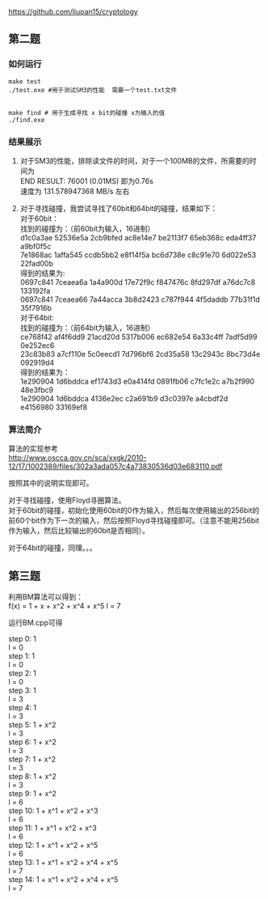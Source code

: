 https://github.com/liupan15/cryptology

## 第二题

### 如何运行
```shell
make test 
./test.exe #用于测试SM3的性能  需要一个test.txt文件 


make find # 用于生成寻找 x bit的碰撞 x为输入的值
./find.exe
```

### 结果展示
1. 对于SM3的性能，排除读文件的时间，对于一个100MB的文件，所需要的时间为  
END RESULT: 76001 (0.01MS) 即为0.76s  
速度为 131.578947368 MB/s 左右


2. 对于寻找碰撞，我尝试寻找了60bit和64bit的碰撞，结果如下：  
对于60bit：   <br>
找到的碰撞为：（前60bit为输入，16进制）  <br>
d1c0a3ae 52536e5a 2cb9bfed ac8e14e7 be2113f7 65eb368c eda4ff37 a9bf0f5c  <br>
7e1868ac 1affa545 ccdb5bb2 e8f14f5a bc6d738e c8c91e70 6d022e53 22fad00b  <br>
得到的结果为:<br>
0697c841 7ceaea6a 1a4a900d 17e72f9c f847476c 8fd297df a76dc7c8 133192fa  <br>
0697c841 7ceaea66 7a44acca 3b8d2423 c787f944 4f5daddb 77b31f1d 35f7916b  <br>
对于64bit:<br>
找到的碰撞为：（前64bit为输入，16进制） <br>
ce768f42 af4f6dd9 21acd20d 5317b006 ec682e54 6a33c4ff 7adf5d99 0e252ec6  <br>
23c83b83 a7cf110e 5c0eecd1 7d796bf6 2cd35a58 13c2943c 8bc73d4e 092919d4  <br>
得到的结果为：  <br>
1e290904 1d6bddca ef1743d3 e0a414fd 0891fb06 c7fc1e2c a7b2f990 48e3fbc9  <br>
1e290904 1d6bddca 4136e2ec c2a691b9 d3c0397e a4cbdf2d e4156980 33169ef8  <br>



### 算法简介
算法的实现参考    
http://www.oscca.gov.cn/sca/xxgk/2010-12/17/1002389/files/302a3ada057c4a73830536d03e683110.pdf

按照其中的说明实现即可。

对于寻找碰撞，使用Floyd寻圈算法。  
对于60bit的碰撞，初始化使用60bit的0作为输入，然后每次使用输出的256bit的前60个bit作为下一次的输入，然后按照Floyd寻找碰撞即可。（注意不能用256bit作为输入，然后比较输出的60bit是否相同）。

对于64bit的碰撞，同理。。。




## 第三题

利用BM算法可以得到：  
f(x) = 1 + x + x^2 + x^4 + x^5
l = 7

运行BM.cpp可得

step 0: 1  
l = 0  
step 1: 1  
l = 0  
step 2: 1  
l = 0  
step 3: 1  
l = 3  
step 4: 1  
l = 3  
step 5: 1 + x^2  
l = 3  
step 6: 1 + x^2  
l = 3  
step 7: 1 + x^2  
l = 3  
step 8: 1 + x^2  
l = 3  
step 9: 1 + x^2  
l = 6  
step 10: 1 + x^1 + x^2 + x^3  
l = 6  
step 11: 1 + x^1 + x^2 + x^3  
l = 6  
step 12: 1 + x^1 + x^2 + x^5  
l = 6  
step 13: 1 + x^1 + x^2 + x^4 + x^5  
l = 7  
step 14: 1 + x^1 + x^2 + x^4 + x^5  
l = 7  